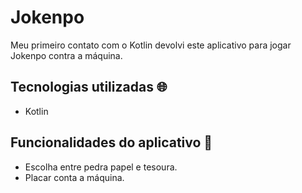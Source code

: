 # Jokenpo
Meu primeiro contato com o Kotlin devolvi este aplicativo para jogar Jokenpo contra a máquina.

## Tecnologias utilizadas 🌐
-  Kotlin

## Funcionalidades do aplicativo 📱
- Escolha entre pedra papel e tesoura.
- Placar conta a máquina.
